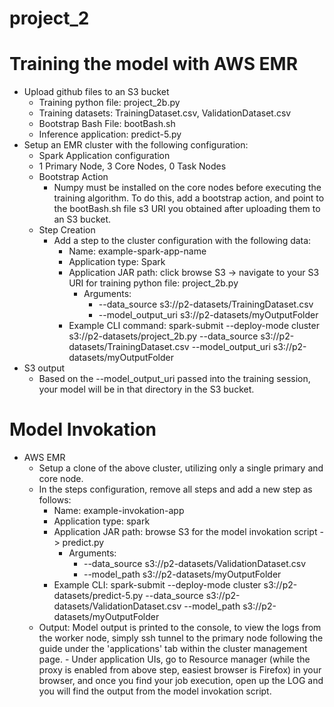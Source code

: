 # project_2

# Training the model with AWS EMR
- Upload github files to an S3 bucket
    - Training python file: project_2b.py
    - Training datasets: TrainingDataset.csv, ValidationDataset.csv
    - Bootstrap Bash File: bootBash.sh
    - Inference application: predict-5.py
- Setup an EMR cluster with the following configuration:
    - Spark Application configuration
    - 1 Primary Node, 3 Core Nodes, 0 Task Nodes
    - Bootstrap Action
        - Numpy must be installed on the core nodes before executing the training algorithm.
        To do this, add a bootstrap action, and point to the bootBash.sh file s3 URI you obtained after uploading them to an S3 bucket.
    - Step Creation
        - Add a step to the cluster configuration with the following data:
            - Name: example-spark-app-name
            - Application type: Spark
            - Application JAR path: click browse S3 -> navigate to your S3 URI for training python file: project_2b.py
                - Arguments:
                    - --data_source s3://p2-datasets/TrainingDataset.csv
                    - --model_output_uri s3://p2-datasets/myOutputFolder
            - Example CLI command: spark-submit --deploy-mode cluster s3://p2-datasets/project_2b.py --data_source s3://p2-datasets/TrainingDataset.csv --model_output_uri s3://p2-datasets/myOutputFolder
- S3 output
    - Based on the --model_output_uri passed into the training session, your model will be in that directory in the S3 bucket. 

# Model Invokation
- AWS EMR 
    - Setup a clone of the above cluster, utilizing only a single primary and core node. 
    - In the steps configuration, remove all steps and add a new step as follows:
        - Name: example-invokation-app
        - Application type: spark
        - Application JAR path: browse S3 for the model invokation script -> predict.py
            - Arguments:
                - --data_source s3://p2-datasets/ValidationDataset.csv
                - --model_path s3://p2-datasets/myOutputFolder 
        - Example CLI: spark-submit --deploy-mode cluster s3://p2-datasets/predict-5.py --data_source s3://p2-datasets/ValidationDataset.csv --model_path s3://p2-datasets/myOutputFolder
    - Output:
        Model output is printed to the console, to view the logs from the worker node, simply ssh tunnel to the primary node following the guide under the 'applications' tab within the cluster management page.
            - Under application UIs, go to Resource manager (while the proxy is enabled from above step, easiest browser is Firefox) in your browser, and once you find your job execution, open up the LOG and you will find the output from the model invokation script.
